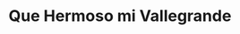 ---
title: "Que Hermoso mi Vallegrande"
url: /vallegrande/que-hermoso-mi-vallegrande/
shop: Lebensmittel
---
